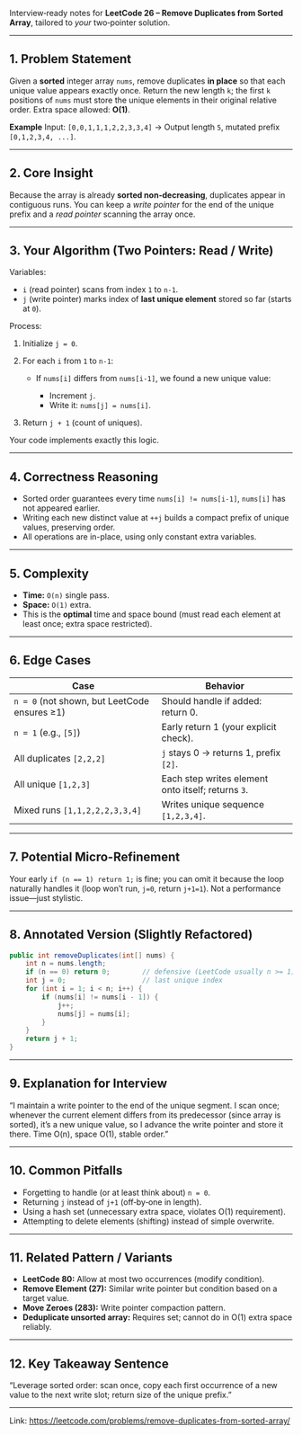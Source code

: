 Interview‑ready notes for **LeetCode 26 – Remove Duplicates from Sorted Array**, tailored to *your* two‑pointer solution.

---

## 1. Problem Statement

Given a **sorted** integer array `nums`, remove duplicates **in place** so that each unique value appears exactly once. Return the new length `k`; the first `k` positions of `nums` must store the unique elements in their original relative order. Extra space allowed: **O(1)**.

**Example**
Input: `[0,0,1,1,1,2,2,3,3,4]` → Output length `5`, mutated prefix `[0,1,2,3,4, ...]`.

---

## 2. Core Insight

Because the array is already **sorted non‑decreasing**, duplicates appear in contiguous runs. You can keep a *write pointer* for the end of the unique prefix and a *read pointer* scanning the array once.

---

## 3. Your Algorithm (Two Pointers: Read / Write)

Variables:

* `i` (read pointer) scans from index `1` to `n-1`.
* `j` (write pointer) marks index of **last unique element** stored so far (starts at `0`).

Process:

1. Initialize `j = 0`.
2. For each `i` from `1` to `n-1`:

   * If `nums[i]` differs from `nums[i-1]`, we found a new unique value:

     * Increment `j`.
     * Write it: `nums[j] = nums[i]`.
3. Return `j + 1` (count of uniques).

Your code implements exactly this logic.

---

## 4. Correctness Reasoning

* Sorted order guarantees every time `nums[i] != nums[i-1]`, `nums[i]` has not appeared earlier.
* Writing each new distinct value at `++j` builds a compact prefix of unique values, preserving order.
* All operations are in-place, using only constant extra variables.

---

## 5. Complexity

* **Time:** `O(n)` single pass.
* **Space:** `O(1)` extra.
* This is the **optimal** time and space bound (must read each element at least once; extra space restricted).

---

## 6. Edge Cases

| Case                                         | Behavior                                           |
| -------------------------------------------- | -------------------------------------------------- |
| `n = 0` (not shown, but LeetCode ensures ≥1) | Should handle if added: return 0.                  |
| `n = 1` (e.g., `[5]`)                        | Early return 1 (your explicit check).              |
| All duplicates `[2,2,2]`                     | `j` stays 0 → returns 1, prefix `[2]`.             |
| All unique `[1,2,3]`                         | Each step writes element onto itself; returns `3`. |
| Mixed runs `[1,1,2,2,2,3,3,4]`               | Writes unique sequence `[1,2,3,4]`.                |

---

## 7. Potential Micro-Refinement

Your early `if (n == 1) return 1;` is fine; you can omit it because the loop naturally handles it (loop won’t run, `j=0`, return `j+1=1`). Not a performance issue—just stylistic.

---

## 8. Annotated Version (Slightly Refactored)

```java
public int removeDuplicates(int[] nums) {
    int n = nums.length;
    if (n == 0) return 0;        // defensive (LeetCode usually n >= 1)
    int j = 0;                   // last unique index
    for (int i = 1; i < n; i++) {
        if (nums[i] != nums[i - 1]) {
            j++;
            nums[j] = nums[i];
        }
    }
    return j + 1;
}
```

---

## 9. Explanation for Interview

“I maintain a write pointer to the end of the unique segment. I scan once; whenever the current element differs from its predecessor (since array is sorted), it’s a new unique value, so I advance the write pointer and store it there. Time O(n), space O(1), stable order.”

---

## 10. Common Pitfalls

* Forgetting to handle (or at least think about) `n = 0`.
* Returning `j` instead of `j+1` (off‑by‑one in length).
* Using a hash set (unnecessary extra space, violates O(1) requirement).
* Attempting to delete elements (shifting) instead of simple overwrite.

---

## 11. Related Pattern / Variants

* **LeetCode 80:** Allow at most two occurrences (modify condition).
* **Remove Element (27):** Similar write pointer but condition based on a target value.
* **Move Zeroes (283):** Write pointer compaction pattern.
* **Deduplicate unsorted array:** Requires set; cannot do in O(1) extra space reliably.

---

## 12. Key Takeaway Sentence

“Leverage sorted order: scan once, copy each first occurrence of a new value to the next write slot; return size of the unique prefix.”

---

Link: https://leetcode.com/problems/remove-duplicates-from-sorted-array/
